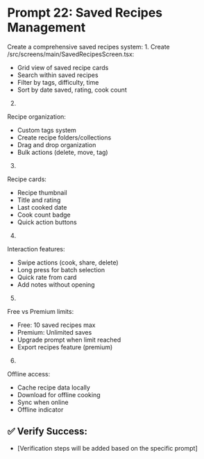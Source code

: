 # Prompt 22: Saved Recipes Management

Create a comprehensive saved recipes system:
1.
Create /src/screens/main/SavedRecipesScreen.tsx:
 - Grid view of saved recipe cards
 - Search within saved recipes
 - Filter by tags, difficulty, time
 - Sort by date saved, rating, cook count
2.
Recipe organization:
 - Custom tags system
 - Create recipe folders/collections
 - Drag and drop organization
 - Bulk actions (delete, move, tag)
3.
Recipe cards:
 - Recipe thumbnail
 - Title and rating
 - Last cooked date
 - Cook count badge
 - Quick action buttons
4.
Interaction features:
 - Swipe actions (cook, share, delete)
 - Long press for batch selection
 - Quick rate from card
 - Add notes without opening
5.
Free vs Premium limits:
 - Free: 10 saved recipes max
 - Premium: Unlimited saves
 - Upgrade prompt when limit reached
 - Export recipes feature (premium)
6.
Offline access:
 - Cache recipe data locally
 - Download for offline cooking
 - Sync when online
 - Offline indicator

## ✅ Verify Success:
- [Verification steps will be added based on the specific prompt]
